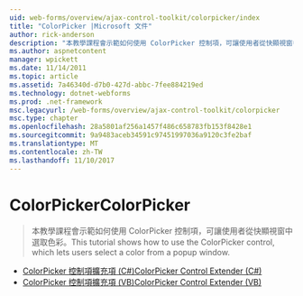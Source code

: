 ```yaml
---
uid: web-forms/overview/ajax-control-toolkit/colorpicker/index
title: "ColorPicker |Microsoft 文件"
author: rick-anderson
description: "本教學課程會示範如何使用 ColorPicker 控制項，可讓使用者從快顯視窗中選取色彩。"
ms.author: aspnetcontent
manager: wpickett
ms.date: 11/14/2011
ms.topic: article
ms.assetid: 7a46340d-d7b0-427d-abbc-7fee884219ed
ms.technology: dotnet-webforms
ms.prod: .net-framework
msc.legacyurl: /web-forms/overview/ajax-control-toolkit/colorpicker
msc.type: chapter
ms.openlocfilehash: 28a5801af256a1457f486c658783fb153f8428e1
ms.sourcegitcommit: 9a9483aceb34591c97451997036a9120c3fe2baf
ms.translationtype: MT
ms.contentlocale: zh-TW
ms.lasthandoff: 11/10/2017
---
```

<a name="colorpicker"></a><span data-ttu-id="75480-103">ColorPicker</span><span class="sxs-lookup"><span data-stu-id="75480-103">ColorPicker</span></span>
====================
> <span data-ttu-id="75480-104">本教學課程會示範如何使用 ColorPicker 控制項，可讓使用者從快顯視窗中選取色彩。</span><span class="sxs-lookup"><span data-stu-id="75480-104">This tutorial shows how to use the ColorPicker control, which lets users select a color from a popup window.</span></span>


- [<span data-ttu-id="75480-105">ColorPicker 控制項擴充項 (C#)</span><span class="sxs-lookup"><span data-stu-id="75480-105">ColorPicker Control Extender (C#)</span></span>](using-the-colorpicker-control-extender-cs.md)
- [<span data-ttu-id="75480-106">ColorPicker 控制項擴充項 (VB)</span><span class="sxs-lookup"><span data-stu-id="75480-106">ColorPicker Control Extender (VB)</span></span>](using-the-colorpicker-control-extender-vb.md)
